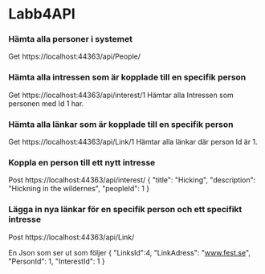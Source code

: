 # Labb4API

### Hämta alla personer i systemet
Get
https://localhost:44363/api/People/

### Hämta alla intressen som är kopplade till en specifik person
Get
https://localhost:44363/api/interest/1
Hämtar alla Intressen som personen med Id 1 har.

### Hämta alla länkar som är kopplade till en specifik person
Get
https://localhost:44363/api/Link/1
Hämtar alla länkar där person Id är 1.

### Koppla en person till ett nytt intresse

Post
https://localhost:44363/api/interest/
    {
        "title": "Hicking",
        "description": "Hickning in the wildernes",
        "peopleId": 1
    }


### Lägga in nya länkar för en specifik person och ett specifikt intresse
Post
https://localhost:44363/api/Link/

En Json som ser ut som följer
{ 
"LinksId":4,
"LinkAdress": "www.fest.se", 
"PersonId": 1,
"InterestId": 1
}
